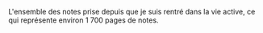 L'ensemble des notes prise depuis que je suis rentré dans la vie active, ce qui représente environ 1 700 pages de notes.
